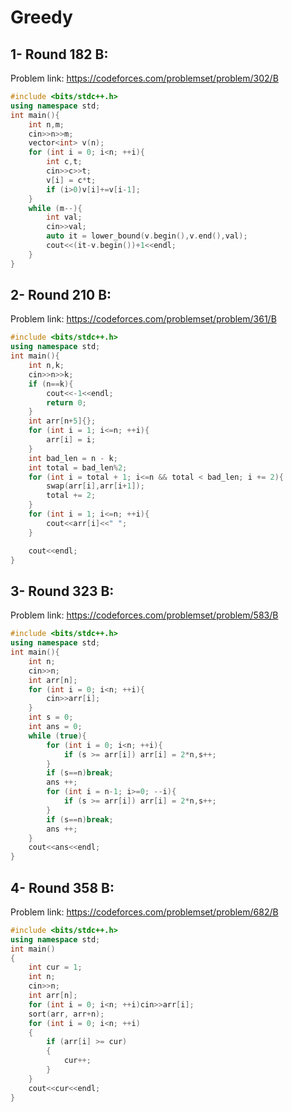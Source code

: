 # Greedy 
## 1- Round 182 B:
Problem link: https://codeforces.com/problemset/problem/302/B
```cpp
#include <bits/stdc++.h>
using namespace std;
int main(){
    int n,m;
    cin>>n>>m;
    vector<int> v(n);
    for (int i = 0; i<n; ++i){
        int c,t;
        cin>>c>>t;
        v[i] = c*t;
        if (i>0)v[i]+=v[i-1];
    }
    while (m--){
        int val;
        cin>>val;
        auto it = lower_bound(v.begin(),v.end(),val);
        cout<<(it-v.begin())+1<<endl;
    }
}
```
## 2- Round 210 B:
Problem link: https://codeforces.com/problemset/problem/361/B
```cpp
#include <bits/stdc++.h>
using namespace std;
int main(){
    int n,k;
    cin>>n>>k;
    if (n==k){
        cout<<-1<<endl;
        return 0;
    }
    int arr[n+5]{};
    for (int i = 1; i<=n; ++i){
        arr[i] = i;
    }
    int bad_len = n - k;
    int total = bad_len%2;
    for (int i = total + 1; i<=n && total < bad_len; i += 2){
        swap(arr[i],arr[i+1]);
        total += 2;
    }
    for (int i = 1; i<=n; ++i){
        cout<<arr[i]<<" ";
    }

    cout<<endl;
}
```
## 3- Round 323 B:
Problem link: https://codeforces.com/problemset/problem/583/B
```cpp
#include <bits/stdc++.h>
using namespace std;
int main(){
    int n;
    cin>>n;
    int arr[n];
    for (int i = 0; i<n; ++i){
        cin>>arr[i];
    }
    int s = 0;
    int ans = 0;
    while (true){
        for (int i = 0; i<n; ++i){
            if (s >= arr[i]) arr[i] = 2*n,s++;
        }
        if (s==n)break;
        ans ++;
        for (int i = n-1; i>=0; --i){
            if (s >= arr[i]) arr[i] = 2*n,s++;
        }
        if (s==n)break;
        ans ++;
    }
    cout<<ans<<endl;
}
```
## 4- Round 358 B:
Problem link: https://codeforces.com/problemset/problem/682/B
```cpp
#include <bits/stdc++.h>
using namespace std;
int main()
{
    int cur = 1;
    int n;
    cin>>n;
    int arr[n];
    for (int i = 0; i<n; ++i)cin>>arr[i];
    sort(arr, arr+n);
    for (int i = 0; i<n; ++i)
    {
        if (arr[i] >= cur)
        {
            cur++;
        }
    }
    cout<<cur<<endl;
}
```
